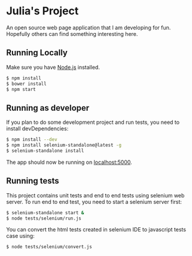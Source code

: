 # Julia's Project

An open source web page application that I am developing for fun. Hopefully others can
find something interesting here.


## Running Locally

Make sure you have [Node.js](http://nodejs.org/) installed.

```sh
$ npm install
$ bower install
$ npm start
```

## Running as developer

If you plan to do some development project and run tests, you need to install devDependencies:

```sh
$ npm install --dev
$ npm install selenium-standalone@latest -g
$ selenium-standalone install
```

The app should now be running on [localhost:5000](http://localhost:5000/).

## Running tests

This project contains unit tests and end to end tests using selenium web server. To run end to end test, you need
to start a selenium server first:

```sh
$ selenium-standalone start &
$ node tests/selenium/run.js
```

You can convert the html tests created in selenium IDE to javascript tests case using:

```sh
$ node tests/selenium/convert.js
```
